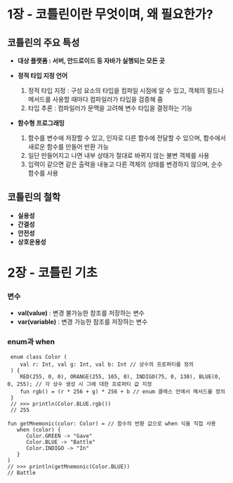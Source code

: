 # 1장 - 코틀린이란 무엇이며, 왜 필요한가?

## 코틀린의 주요 특성
- **대상 플랫폼 : 서버, 안드로이드 등 자바가 실행되는 모든 곳**
- **정적 타입 지정 언어**

  1) 정적 타입 지정 : 구성 요소의 타입을 컴파일 시점에 알 수 있고, 객체의 필드나 메서드를 사용할 때마다 컴파일러가 타입을 검증해 줌
  2) 타입 추론 : 컴파일러가 문맥을 고려해 변수 타입을 결정하는 기능
- **함수형 프로그래밍**

  1) 함수를 변수에 저장할 수 있고, 인자로 다른 함수에 전달할 수 있으며, 함수에서 새로운 함수를 만들어 반환 가능
  2) 일단 만들어지고 나면 내부 상태가 절대로 바뀌지 않는 불변 객체를 사용
  3) 입력이 같으면 같은 출력을 내놓고 다른 객체의 상태를 변경하지 않으며, 순수 함수를 사용

## 코틀린의 철학
- **실용성**
- **간결성**
- **안전성**
- **상호운용성**

# 2장 - 코틀린 기초

### 변수
- **val(value)** : 변경 불가능한 참조를 저장하는 변수
- **var(variable)** : 변경 가능한 참조를 저장하는 변수

### enum과 when
 ```tsx
  enum class Color (
     val r: Int, val g: Int, val b: Int // 상수의 프로퍼티를 정의
  ) {
     RED(255, 0, 0), ORANGE(255, 165, 0), INDIGO(75, 0, 130), BLUE(0, 0, 255); // 각 상수 생성 시 그에 대한 프로퍼티 값 지정
     fun rgb() = (r * 256 + g) * 256 + b // enum 클래스 안에서 메서드를 정의
  }
  // >>> println(Color.BLUE.rgb())
  // 255
  ```
  
  ```tsx
  fun getMnemonic(color: Color) = // 함수의 반환 값으로 when 식을 직접 사용
     when (color) {
        Color.GREEN -> "Gave"
        Color.BLUE -> "Battle"
        Color.INDIGO -> "In"
     }
  )
  // >>> println(getMnemonic(Color.BLUE))
  // Battle
  ```
